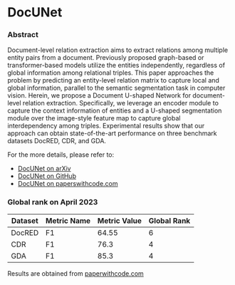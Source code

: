# DocUNet

### Abstract

Document-level relation extraction aims to extract relations among multiple entity pairs from a document. Previously proposed graph-based
or transformer-based models utilize the entities independently, regardless of global information among relational triples. This paper 
approaches the problem by predicting an entity-level relation matrix to capture local and global information, parallel to the semantic
segmentation task in computer vision. Herein, we propose a Document U-shaped Network for document-level relation extraction. Specifically,
we leverage an encoder module to capture the context information of entities and a U-shaped segmentation module over the image-style
feature map to capture global interdependency among triples. Experimental results show that our approach can obtain state-of-the-art
performance on three benchmark datasets DocRED, CDR, and GDA.

For the more details, please refer to:
* [DocUNet on arXiv](https://arxiv.org/abs/2106.03618v2)
* [DocUNet on GitHub](https://github.com/zjunlp/DocuNet)
* [DocUNet on paperswithcode.com](https://paperswithcode.com/paper/document-level-relation-extraction-as)


### Global rank on April 2023

| Dataset | Metric Name | Metric Value | Global Rank |
|---------|-------------|--------------|-------------|
| DocRED  | F1          | 64.55        | 6           |
| CDR     | F1          | 76.3         | 4           |
| GDA     | F1          | 85.3         | 4           |

Results are obtained from [paperwithcode.com](https://paperswithcode.com/paper/document-level-relation-extraction-as)
